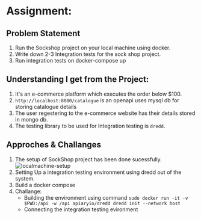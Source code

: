 # Assignment:

## Problem Statement

1. Run the Sockshop project on your local machine using docker.
2. Write down 2-3 Integration tests for the sock shop project.
3. Run integration tests on docker-compose up

## Understanding I get from the Project:

1. It's an e-commerce platform which executes the order below $100.
2. `http://localhost:8080/catalogue` is an openapi uses mysql db for storing catalogue details
3. The user regestering to the e-commerce website has their details stored in mongo db.
4. The testing library to be used for Integration testing is `dredd`.

## Approches & Challanges

1. The setup of SockShop project has been done sucessfully.
   ![localmachine-setup]('imgs/localmachine-setup.png')
2. Setting Up a integration testing environment using dredd out of the system.
3. Build a docker compose
4. Challange:
   - Building the environment using command
     `sudo docker run -it -v $PWD:/api -w /api apiaryio/dredd dredd init --network host`
   - Connecting the integration testing evironment
